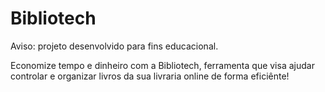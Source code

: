 # Bibliotech 

Aviso: projeto desenvolvido para fins educacional.

Economize tempo e dinheiro com a Bibliotech, ferramenta que visa ajudar controlar e organizar livros da sua livraria online de forma eficiênte!
